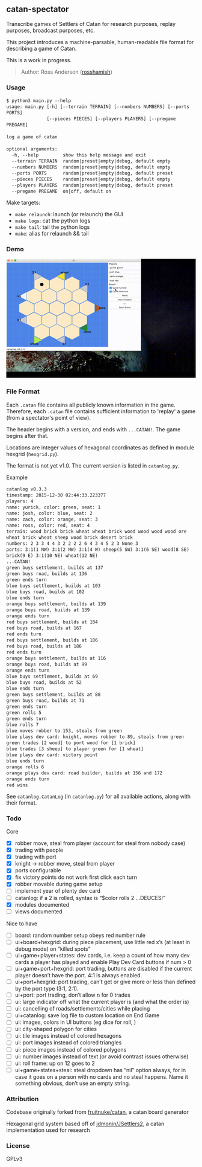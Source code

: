 catan-spectator
---------------

Transcribe games of Settlers of Catan for research purposes, replay purposes, broadcast purposes, etc.

This project introduces a machine-parsable, human-readable file format for describing a game of Catan.

This is a work in progress.

> Author: Ross Anderson ([rosshamish](https://github.com/rosshamish))

### Usage

```
$ python3 main.py --help
usage: main.py [-h] [--terrain TERRAIN] [--numbers NUMBERS] [--ports PORTS]
               [--pieces PIECES] [--players PLAYERS] [--pregame PREGAME]

log a game of catan

optional arguments:
  -h, --help         show this help message and exit
  --terrain TERRAIN  random|preset|empty|debug, default empty
  --numbers NUMBERS  random|preset|empty|debug, default empty
  --ports PORTS      random|preset|empty|debug, default preset
  --pieces PIECES    random|preset|empty|debug, default empty
  --players PLAYERS  random|preset|empty|debug, default preset
  --pregame PREGAME  on|off, default on
```

Make targets:
- `make relaunch`: launch (or relaunch) the GUI
- `make logs`: cat the python logs
- `make tail`: tail the python logs
- `make`: alias for relaunch && tail

### Demo
![Demo](/doc/gifs/demo4.gif)

### File Format

Each `.catan` file contains all publicly known information in the game.
Therefore, each `.catan` file contains sufficient information to 'replay' a game (from a spectator's point of view).

The header begins with a version, and ends with `...CATAN!`. The game begins after that.

Locations are integer values of hexagonal coordinates as defined in module hexgrid (`hexgrid.py`).

The format is not yet v1.0. The current version is listed in `catanlog.py`.

Example
```
catanlog v0.3.3
timestamp: 2015-12-30 02:44:33.223377
players: 4
name: yurick, color: green, seat: 1
name: josh, color: blue, seat: 2
name: zach, color: orange, seat: 3
name: ross, color: red, seat: 4
terrain: wood brick brick wheat wheat brick wood wood wood wood ore wheat brick wheat sheep wood brick desert brick
numbers: 2 3 3 4 4 3 2 2 2 2 6 4 3 4 5 2 3 None 3
ports: 3:1(1 NW) 3:1(2 NW) 3:1(4 W) sheep(5 SW) 3:1(6 SE) wood(8 SE) brick(9 E) 3:1(10 NE) wheat(12 NE)
...CATAN!
green buys settlement, builds at 137
green buys road, builds at 136
green ends turn
blue buys settlement, builds at 103
blue buys road, builds at 102
blue ends turn
orange buys settlement, builds at 139
orange buys road, builds at 139
orange ends turn
red buys settlement, builds at 184
red buys road, builds at 167
red ends turn
red buys settlement, builds at 186
red buys road, builds at 186
red ends turn
orange buys settlement, builds at 116
orange buys road, builds at 99
orange ends turn
blue buys settlement, builds at 69
blue buys road, builds at 52
blue ends turn
green buys settlement, builds at 88
green buys road, builds at 71
green ends turn
green rolls 5
green ends turn
blue rolls 7
blue moves robber to 153, steals from green
blue plays dev card: knight, moves robber to 89, steals from green
green trades [2 wood] to port wood for [1 brick]
blue trades [3 sheep] to player green for [1 wheat]
blue plays dev card: victory point
blue ends turn
orange rolls 6
orange plays dev card: road builder, builds at 156 and 172
orange ends turn
red wins
```

See `catanlog.CatanLog` (in `catanlog.py`) for all available actions, along with their format.

### Todo

Core
- [x] robber move, steal from player (account for steal from nobody case)
- [x] trading with people
- [x] trading with port
- [x] knight -> robber move, steal from player
- [x] ports configurable
- [x] fix victory points do not work first click each turn
- [x] robber movable during game setup
- [ ] implement year of plenty dev card
- [ ] catanlog: if a 2 is rolled, syntax is “$color rolls 2 …DEUCES!”
- [x] modules documented
- [ ] views documented

Nice to have
- [ ] board: random number setup obeys red number rule
- [ ] ui+board+hexgrid: during piece placement, use little red x’s (at least in debug mode) on “killed spots”
- [ ] ui+game+player+states: dev cards, i.e. keep a count of how many dev cards a player has played and enable Play Dev Card buttons if num > 0
- [ ] ui+game+port+hexgrid: port trading, buttons are disabled if the current player doesn’t have the port. 4:1 is always enabled.
- [ ] ui+port+hexgrid: port trading, can’t get or give more or less than defined by the port type (3:1, 2:1).
- [ ] ui+port: port trading, don’t allow n for 0 trades
- [ ] ui: large indicator off what the current player is (and what the order is)
- [ ] ui: cancelling of roads/settlements/cities while placing
- [ ] ui+catanlog: save log file to custom location on End Game
- [ ] ui: images, colors in UI buttons (eg dice for roll, )
- [ ] ui: city-shaped polygon for cities
- [ ] ui: tile images instead of colored hexagons
- [ ] ui: port images instead of colored triangles
- [ ] ui: piece images instead of colored polygons
- [ ] ui: number images instead of text (or avoid contrast issues otherwise)
- [ ] ui: roll frame: up on 12 goes to 2
- [ ] ui+game+states+steal: steal dropdown has “nil” option always, for in case it goes on a person with no cards and no steal happens. Name it something obvious, don’t use an empty string.

### Attribution

Codebase originally forked from [fruitnuke/catan](https://github.com/fruitnuke/catan), a catan board generator

Hexagonal grid system based off of [jdmonin/JSettlers2](https://github.com/jdmonin/JSettlers2), a catan implementation used for research

### License

GPLv3
